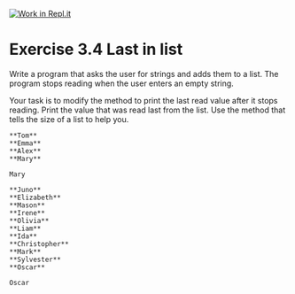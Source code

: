 [![Work in Repl.it](https://classroom.github.com/assets/work-in-replit-14baed9a392b3a25080506f3b7b6d57f295ec2978f6f33ec97e36a161684cbe9.svg)](https://classroom.github.com/online_ide?assignment_repo_id=4780912&assignment_repo_type=AssignmentRepo)
# Exercise 3.4 Last in list

Write a program that asks the user for strings and adds them to a list. The program stops reading when the user enters an empty string.

Your task is to modify the method to print the last read value after it stops reading. Print the value that was read last from the list. Use the method that tells the size of a list to help you.


```plaintext
**Tom**
**Emma**
**Alex**
**Mary**

Mary
```

```plaintext
**Juno**
**Elizabeth**
**Mason**
**Irene**
**Olivia**
**Liam**
**Ida**
**Christopher**
**Mark**
**Sylvester**
**Oscar**

Oscar
```
